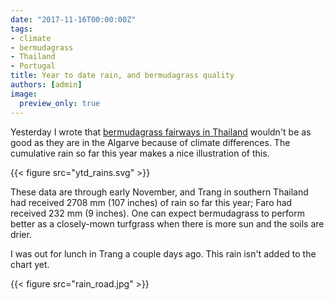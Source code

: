 ```yaml
---
date: "2017-11-16T00:00:00Z"
tags:
- climate
- bermudagrass
- Thailand
- Portugal
title: Year to date rain, and bermudagrass quality
authors: [admin]
image:
  preview_only: true
---
```


Yesterday I wrote that [bermudagrass fairways in Thailand](http://www.asianturfgrass.com/2017-11-15-turf-around-the-world/) wouldn't be as good as they are in the Algarve because of climate differences. The cumulative rain so far this year makes a nice illustration of this.

{{< figure src="ytd_rains.svg" >}}

These data are through early November, and Trang in southern Thailand had received 2708 mm (107 inches) of rain so far this year; Faro had received 232 mm (9 inches). One can expect bermudagrass to perform better as a closely-mown turfgrass when there is more sun and the soils are drier.

I was out for lunch in Trang a couple days ago. This rain isn't added to the chart yet.

{{< figure src="rain_road.jpg" >}}

